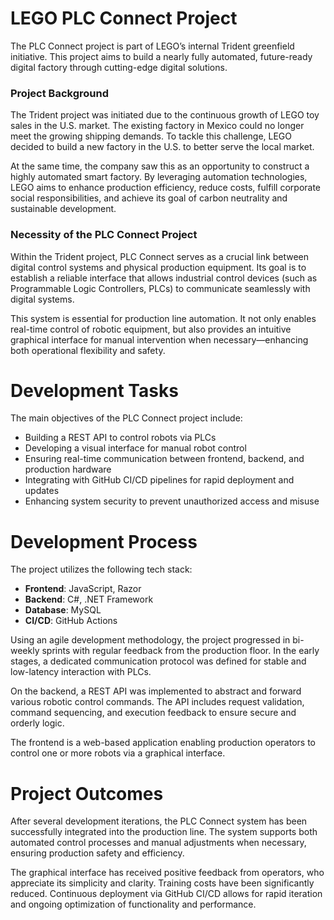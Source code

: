 # LEGO PLC Connect Project

The PLC Connect project is part of LEGO’s internal Trident greenfield initiative. This project aims to build a nearly fully automated, future-ready digital factory through cutting-edge digital solutions.

### Project Background

The Trident project was initiated due to the continuous growth of LEGO toy sales in the U.S. market. The existing factory in Mexico could no longer meet the growing shipping demands. To tackle this challenge, LEGO decided to build a new factory in the U.S. to better serve the local market.

At the same time, the company saw this as an opportunity to construct a highly automated smart factory. By leveraging automation technologies, LEGO aims to enhance production efficiency, reduce costs, fulfill corporate social responsibilities, and achieve its goal of carbon neutrality and sustainable development.

### Necessity of the PLC Connect Project

Within the Trident project, PLC Connect serves as a crucial link between digital control systems and physical production equipment. Its goal is to establish a reliable interface that allows industrial control devices (such as Programmable Logic Controllers, PLCs) to communicate seamlessly with digital systems.

This system is essential for production line automation. It not only enables real-time control of robotic equipment, but also provides an intuitive graphical interface for manual intervention when necessary—enhancing both operational flexibility and safety.

# Development Tasks

The main objectives of the PLC Connect project include:

- Building a REST API to control robots via PLCs
- Developing a visual interface for manual robot control
- Ensuring real-time communication between frontend, backend, and production hardware
- Integrating with GitHub CI/CD pipelines for rapid deployment and updates
- Enhancing system security to prevent unauthorized access and misuse

# Development Process

The project utilizes the following tech stack:

- **Frontend**: JavaScript, Razor
- **Backend**: C#, .NET Framework
- **Database**: MySQL
- **CI/CD**: GitHub Actions

Using an agile development methodology, the project progressed in bi-weekly sprints with regular feedback from the production floor. In the early stages, a dedicated communication protocol was defined for stable and low-latency interaction with PLCs.

On the backend, a REST API was implemented to abstract and forward various robotic control commands. The API includes request validation, command sequencing, and execution feedback to ensure secure and orderly logic.

The frontend is a web-based application enabling production operators to control one or more robots via a graphical interface.

# Project Outcomes

After several development iterations, the PLC Connect system has been successfully integrated into the production line. The system supports both automated control processes and manual adjustments when necessary, ensuring production safety and efficiency.

The graphical interface has received positive feedback from operators, who appreciate its simplicity and clarity. Training costs have been significantly reduced. Continuous deployment via GitHub CI/CD allows for rapid iteration and ongoing optimization of functionality and performance.
